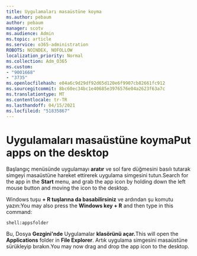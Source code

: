 ```yaml
---
title: Uygulamaları masaüstüne koyma
ms.author: pebaum
author: pebaum
manager: scotv
ms.audience: Admin
ms.topic: article
ms.service: o365-administration
ROBOTS: NOINDEX, NOFOLLOW
localization_priority: Normal
ms.collection: Adm_O365
ms.custom:
- "9001668"
- "3735"
ms.openlocfilehash: e04a6c9d29df92d65d120e6f9907cb82661fc912
ms.sourcegitcommit: 8bc60ec34bc1e40685e3976576e04a2623f63a7c
ms.translationtype: MT
ms.contentlocale: tr-TR
ms.lasthandoff: 04/15/2021
ms.locfileid: "51835867"
---
```

# <a name="put-apps-on-the-desktop"></a><span data-ttu-id="dfd93-102">Uygulamaları masaüstüne koyma</span><span class="sxs-lookup"><span data-stu-id="dfd93-102">Put apps on the desktop</span></span>

<span data-ttu-id="dfd93-103">Başlangıç menüsünde uygulamayı **aratır** ve sol fare düğmesini basılı tutarak simgeyi masaüstüne hareket ettirerek uygulama simgesini tutun.</span><span class="sxs-lookup"><span data-stu-id="dfd93-103">Search for the app in the **Start** menu, and grab the app icon by holding down the left mouse button and moving the icon to the desktop.</span></span>

<span data-ttu-id="dfd93-104">Windows tuşu **+ R tuşlarına da basabilirsiniz** ve ardından şu komutu yazın:</span><span class="sxs-lookup"><span data-stu-id="dfd93-104">You may also press the **Windows key + R** and then type in this command:</span></span>

`shell:appsfolder`

<span data-ttu-id="dfd93-105">Bu, Dosya **Gezgini'nde** Uygulamalar **klasörünü açar.**</span><span class="sxs-lookup"><span data-stu-id="dfd93-105">This will open the **Applications** folder in **File Explorer**.</span></span> <span data-ttu-id="dfd93-106">Artık uygulama simgesini masaüstüne sürükleyip bırakın.</span><span class="sxs-lookup"><span data-stu-id="dfd93-106">You may now drag and drop the app icon to the desktop.</span></span>
